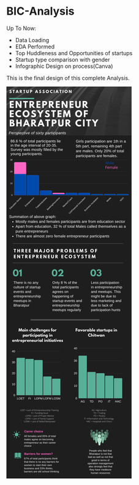 # BIC-Analysis
Up To Now:
- Data Loading 
- EDA Performed
- Top Huddleness and Opportunities of startups
- Startup type comparison with gender
- Infographic Design on process(Canva)

 This is the final design of this complete Analysis.

![alt text](https://github.com/Dpakkk/BIC-Analysis/blob/master/Entrepreneur%20system%20of%20bharatpur%20city.png)


